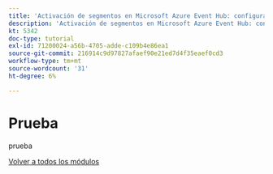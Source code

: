 ```yaml
---
title: 'Activación de segmentos en Microsoft Azure Event Hub: configuración de su entorno de Microsoft Azure'
description: 'Activación de segmentos en Microsoft Azure Event Hub: configuración de su entorno de Microsoft Azure'
kt: 5342
doc-type: tutorial
exl-id: 71200024-a56b-4705-adde-c109b4e86ea1
source-git-commit: 216914c9d97827afaef90e21ed7d4f35eaef0cd3
workflow-type: tm+mt
source-wordcount: '31'
ht-degree: 6%

---
```


# Prueba

prueba

[Volver a todos los módulos](./../../../overview.md)
